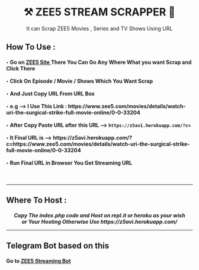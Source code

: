 <h1 align="center"> ⚒ ZEE5 STREAM SCRAPPER 🔐 </h1>

<p align="center"> It can Scrap ZEE5 Movies , Series and TV Shows Using URL</p>

<h2> How To Use : </h2>

<h4>
‣ Go on <a href="https://www.zee5.com/">ZEE5 Site </a> There You Can Go Any Where What you want Scrap and Click There <br><br>
‣ Click On Episode / Movie / Shows Which You Want Scrap <br><br>
‣ And Just Copy URL From URL Box <br><br>
‣ e.g --> I Use This Link : https://www.zee5.com/movies/details/watch-uri-the-surgical-strike-full-movie-online/0-0-33204 <br><br>
‣ After Copy Paste URL after this URL --> <code>https://z5avi.herokuapp.com/?c=</code> <br><br>
‣ It Final URL is --> https://z5avi.herokuapp.com/?c=https://www.zee5.com/movies/details/watch-uri-the-surgical-strike-full-movie-online/0-0-33204 <br><br>
‣ Run Final URL in Browser You Get Streaming URL <br>
</h4>
<br>

---

<h2> Where To Host : </h2>

<h5 align="center"> Copy The index.php code and Host on repl.it or heroku as your wish <br> or Your Hosting Otherwise Use https://z5avi.herokuapp.com/

---

<h2> Telegram Bot based on this </h2>
<h4>
Go to <a href="https://t.me/url_bejo_bot">ZEE5 Streaming Bot</a>
</h4>
